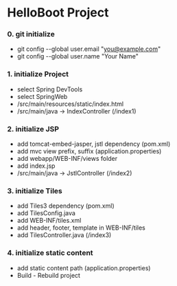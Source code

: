 # HelloBoot Project

### 0. git initialize
+ git config --global user.email "you@example.com"
+ git config --global user.name "Your Name"

### 1. initialize Project
+ select Spring DevTools
+ select SpringWeb
+ /src/main/resources/static/index.html 
+ /src/main/java -> IndexController (/index1)

### 2. initialize JSP
+ add tomcat-embed-jasper, jstl dependency (pom.xml)
+ add mvc view prefix, suffix (application.properties)
+ add webapp/WEB-INF/views folder
+ add index.jsp
+ /src/main/java -> JstlController (/index2)

### 3. initialize Tiles
+ add Tiles3 dependency (pom.xml)
+ add TilesConfig.java
+ add WEB-INF/tiles.xml
+ add header, footer, template in WEB-INF/tiles
+ add TilesController.java (/index3)
 
### 4. initialize static content
+ add static content path (application.properties)
+ Build - Rebuild project
